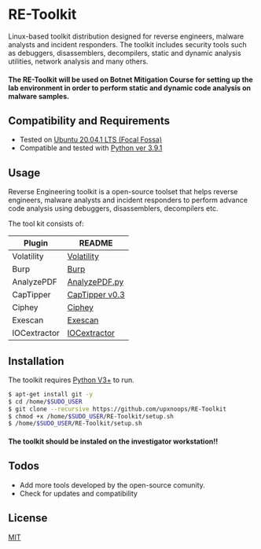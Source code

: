  RE-Toolkit
============

Linux-based toolkit distribution designed for reverse engineers, malware analysts and incident responders. The toolkit includes security tools such as debuggers, disassemblers, decompilers, static and dynamic analysis utilities, network analysis and many others. 

#### The RE-Toolkit will be used on **Botnet Mitigation Course** for setting up the lab environment in order to perform static and dynamic code analysis on malware samples.
 

Compatibility and Requirements
------------------------------
* Tested on [Ubuntu 20.04.1 LTS (Focal Fossa)](https://releases.ubuntu.com/20.04/)
* Compatible and tested with [Python ver 3.9.1](https://www.python.org/)

Usage
-----
Reverse Engineering toolkit is a open-source toolset that helps reverse engineers, malware analysts and incident responders to perform advance code analysis using debuggers, disassemblers, decompilers etc. 


The tool kit consists of:

| Plugin | README |
| ------ | ------ |
| Volatility | [Volatility](https://github.com/volatilityfoundation/volatility) |
| Burp | [Burp](https://portswigger.net/burp) |
| AnalyzePDF | [AnalyzePDF.py](https://github.com/hiddenillusion/AnalyzePDF/tree/5622db7ad3ac8ddf629fa6cf4ba46f34a2341338) |
| CapTipper | [ CapTipper v0.3](https://github.com/omriher/CapTipper) |
| Ciphey| [Ciphey](https://github.com/Ciphey/Ciphey/tree/8e22e500d5291fa686d52df2f47c234b6f469ba9) |
| Exescan | [Exescan](https://github.com/cysinfo/Exescan/tree/ad993e3aab3a25e932af083e5d06be7182411704) |
| IOCextractor | [IOCextractor](https://github.com/bworrell/IOCextractor/tree/04a4c87e9564f70469a4a23c4bccdc95c042a975) |


Installation
-----
The toolkit requires [Python V3+](https://www.python.org/) to run.

```sh
$ apt-get install git -y
$ cd /home/$SUDO_USER
$ git clone --recursive https://github.com/upxnoops/RE-Toolkit
$ chmod +x /home/$SUDO_USER/RE-Toolkit/setup.sh
$ /home/$SUDO_USER/RE-Toolkit/setup.sh
```

#### The toolkit should be instaled on the investigator workstation!!


Todos
-----
* Add more tools developed by the open-source comunity. 
* Check for updates and compatibility 

License
-----
[MIT](https://en.wikipedia.org/wiki/MIT_License)
